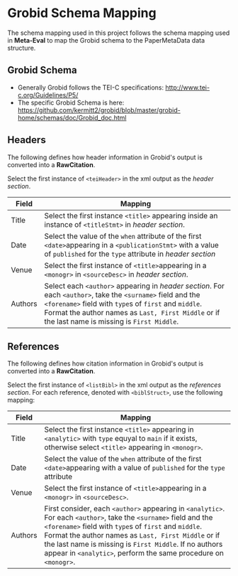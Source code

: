 # Grobid Schema Mapping #

The schema mapping used in this project follows the schema mapping used in __Meta-Eval__ to map the Grobid schema to the PaperMetaData data structure.

## Grobid Schema ##

- Generally Grobid follows the TEI-C specifications: http://www.tei-c.org/Guidelines/P5/
- The specific Grobid Schema is here: https://github.com/kermitt2/grobid/blob/master/grobid-home/schemas/doc/Grobid_doc.html

## Headers ##

The following defines how header information in Grobid's output is converted into a __RawCitation__.

Select the first instance of ```<teiHeader>``` in the xml output as the _header section_.

| Field | Mapping |
| ----- | ------- |
| Title | Select the first instance ```<title>``` appearing inside an instance of ```<titleStmt>``` in _header section_. |
| Date  | Select the value of the ```when``` attribute of the first ```<date>```appearing in a ```<publicationStmt>``` with a value of ```published``` for the ```type``` attribute in _header section_ |
| Venue | Select the first instance of ```<title>```appearing in a ```<monogr>``` in ```<sourceDesc>``` in _header section_. |
| Authors | Select each ```<author>``` appearing in _header section_. For each ```<author>```, take the ```<surname>``` field and the ```<forename>``` field with ```type```s of ```first``` and ```middle```. Format the author names as ```Last, First Middle``` or if the last name is missing is ```First Middle```. |


## References ##

The following defines how citation information in Grobid's output is converted into a __RawCitation__.

Select the first instance of ```<listBibl>``` in the xml output as the _references section_. For each reference, denoted with ```<biblStruct>```, use the following mapping:  

| Field | Mapping |
| ----- | ------- |
| Title |  Select the first instance ```<title>``` appearing in ```<analytic>``` with ```type``` equyal to ```main``` if it exists, otherwise select ```<title>``` appearing in ```<monogr>```. | 
| Date  | Select the value of the ```when``` attribute of the first ```<date>```appearing with a value of ```published``` for the ```type``` attribute |
| Venue | Select the first instance of ```<title>```appearing in a ```<monogr>``` in ```<sourceDesc>```. |
| Authors | First consider, each ```<author>``` appearing in ```<analytic>```. For each ```<author>```, take the ```<surname>``` field and the ```<forename>``` field with ```type```s of ```first``` and ```middle```. Format the author names as ```Last, First Middle``` or if the last name is missing is ```First Middle```. If no authors appear in ```<analytic>```, perform the same procedure on ```<monogr>```.|

